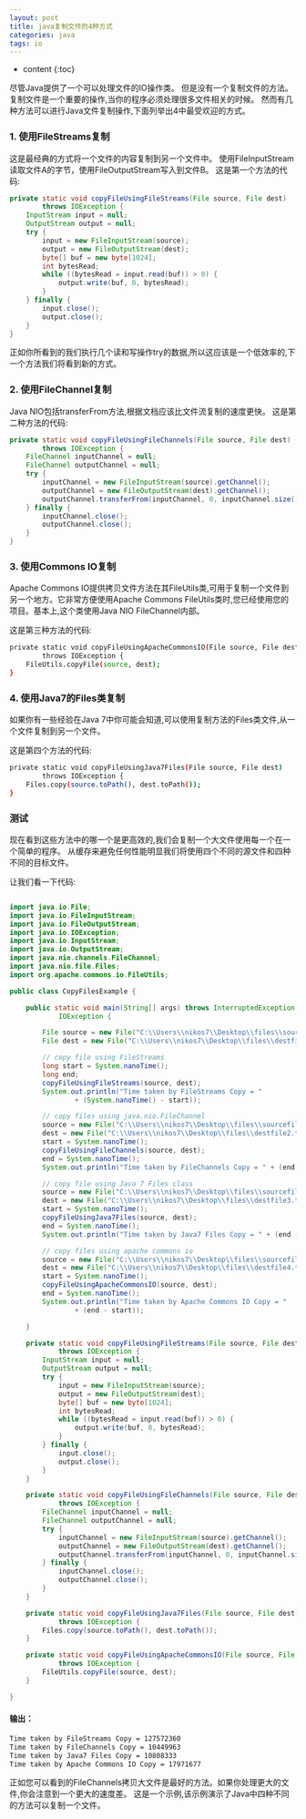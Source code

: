 ```yaml
---
layout: post
title: java复制文件的4种方式
categories: java
tags: io
---
```


* content
{:toc}

尽管Java提供了一个可以处理文件的IO操作类。
但是没有一个复制文件的方法。
复制文件是一个重要的操作,当你的程序必须处理很多文件相关的时候。
然而有几种方法可以进行Java文件复制操作,下面列举出4中最受欢迎的方式。



### 1. 使用FileStreams复制

这是最经典的方式将一个文件的内容复制到另一个文件中。
使用FileInputStream读取文件A的字节，使用FileOutputStream写入到文件B。
这是第一个方法的代码:

```java
private static void copyFileUsingFileStreams(File source, File dest)
		throws IOException {
	InputStream input = null;
	OutputStream output = null;
	try {
		input = new FileInputStream(source);
		output = new FileOutputStream(dest);
		byte[] buf = new byte[1024];
		int bytesRead;
		while ((bytesRead = input.read(buf)) > 0) {
			output.write(buf, 0, bytesRead);
		}
	} finally {
		input.close();
		output.close();
	}
}
```

正如你所看到的我们执行几个读和写操作try的数据,所以这应该是一个低效率的,下一个方法我们将看到新的方式。

### 2. 使用FileChannel复制

Java NIO包括transferFrom方法,根据文档应该比文件流复制的速度更快。
这是第二种方法的代码:

```java
private static void copyFileUsingFileChannels(File source, File dest)
		throws IOException {
	FileChannel inputChannel = null;
	FileChannel outputChannel = null;
	try {
		inputChannel = new FileInputStream(source).getChannel();
		outputChannel = new FileOutputStream(dest).getChannel();
		outputChannel.transferFrom(inputChannel, 0, inputChannel.size());
	} finally {
		inputChannel.close();
		outputChannel.close();
	}
}
```

### 3. 使用Commons IO复制

Apache Commons IO提供拷贝文件方法在其FileUtils类,可用于复制一个文件到另一个地方。它非常方便使用Apache Commons FileUtils类时,您已经使用您的项目。基本上,这个类使用Java NIO FileChannel内部。

这是第三种方法的代码:

```bash
private static void copyFileUsingApacheCommonsIO(File source, File dest)
		throws IOException {
	FileUtils.copyFile(source, dest);
}
```

### 4. 使用Java7的Files类复制

如果你有一些经验在Java 7中你可能会知道,可以使用复制方法的Files类文件,从一个文件复制到另一个文件。

这是第四个方法的代码:

```bash
private static void copyFileUsingJava7Files(File source, File dest)
		throws IOException {
	Files.copy(source.toPath(), dest.toPath());
}
```

### 测试

现在看到这些方法中的哪一个是更高效的,我们会复制一个大文件使用每一个在一个简单的程序。
从缓存来避免任何性能明显我们将使用四个不同的源文件和四种不同的目标文件。

让我们看一下代码:

```java

import java.io.File;
import java.io.FileInputStream;
import java.io.FileOutputStream;
import java.io.IOException;
import java.io.InputStream;
import java.io.OutputStream;
import java.nio.channels.FileChannel;
import java.nio.file.Files;
import org.apache.commons.io.FileUtils;

public class CopyFilesExample {

	public static void main(String[] args) throws InterruptedException,
			IOException {

		File source = new File("C:\\Users\\nikos7\\Desktop\\files\\sourcefile1.txt");
		File dest = new File("C:\\Users\\nikos7\\Desktop\\files\\destfile1.txt");

		// copy file using FileStreams
		long start = System.nanoTime();
		long end;
		copyFileUsingFileStreams(source, dest);
		System.out.println("Time taken by FileStreams Copy = "
				+ (System.nanoTime() - start));

		// copy files using java.nio.FileChannel
		source = new File("C:\\Users\\nikos7\\Desktop\\files\\sourcefile2.txt");
		dest = new File("C:\\Users\\nikos7\\Desktop\\files\\destfile2.txt");
		start = System.nanoTime();
		copyFileUsingFileChannels(source, dest);
		end = System.nanoTime();
		System.out.println("Time taken by FileChannels Copy = " + (end - start));

		// copy file using Java 7 Files class
		source = new File("C:\\Users\\nikos7\\Desktop\\files\\sourcefile3.txt");
		dest = new File("C:\\Users\\nikos7\\Desktop\\files\\destfile3.txt");
		start = System.nanoTime();
		copyFileUsingJava7Files(source, dest);
		end = System.nanoTime();
		System.out.println("Time taken by Java7 Files Copy = " + (end - start));

		// copy files using apache commons io
		source = new File("C:\\Users\\nikos7\\Desktop\\files\\sourcefile4.txt");
		dest = new File("C:\\Users\\nikos7\\Desktop\\files\\destfile4.txt");
		start = System.nanoTime();
		copyFileUsingApacheCommonsIO(source, dest);
		end = System.nanoTime();
		System.out.println("Time taken by Apache Commons IO Copy = "
				+ (end - start));

	}

	private static void copyFileUsingFileStreams(File source, File dest)
			throws IOException {
		InputStream input = null;
		OutputStream output = null;
		try {
			input = new FileInputStream(source);
			output = new FileOutputStream(dest);
			byte[] buf = new byte[1024];
			int bytesRead;
			while ((bytesRead = input.read(buf)) > 0) {
				output.write(buf, 0, bytesRead);
			}
		} finally {
			input.close();
			output.close();
		}
	}

	private static void copyFileUsingFileChannels(File source, File dest)
			throws IOException {
		FileChannel inputChannel = null;
		FileChannel outputChannel = null;
		try {
			inputChannel = new FileInputStream(source).getChannel();
			outputChannel = new FileOutputStream(dest).getChannel();
			outputChannel.transferFrom(inputChannel, 0, inputChannel.size());
		} finally {
			inputChannel.close();
			outputChannel.close();
		}
	}

	private static void copyFileUsingJava7Files(File source, File dest)
			throws IOException {
		Files.copy(source.toPath(), dest.toPath());
	}

	private static void copyFileUsingApacheCommonsIO(File source, File dest)
			throws IOException {
		FileUtils.copyFile(source, dest);
	}

}
```

#### 输出：

```bash
Time taken by FileStreams Copy = 127572360
Time taken by FileChannels Copy = 10449963
Time taken by Java7 Files Copy = 10808333
Time taken by Apache Commons IO Copy = 17971677
```

正如您可以看到的FileChannels拷贝大文件是最好的方法。如果你处理更大的文件,你会注意到一个更大的速度差。
这是一个示例,该示例演示了Java中四种不同的方法可以复制一个文件。